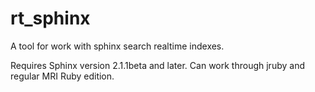 rt_sphinx
=========

A tool for work with sphinx search realtime indexes.

Requires Sphinx version 2.1.1beta and later.
Can work through jruby and regular MRI Ruby edition.
